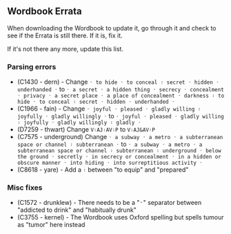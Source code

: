 ## Wordbook Errata
When downloading the Wordbook to update it, go through it and check to see if
the Errata is still there. If it is, fix it.

If it's not there any more, update this list.

### Parsing errors
* (C1430 - dern) - Change `᛫ to hide ᛫ to conceal ᛬ secret ᛫ hidden ᛫
  underhanded ᛫` to `᛫ a secret ᛫ a hidden thing ᛫ secrecy ᛫ concealment ᛫
  privacy ᛫ a secret place ᛫ a place of concealment ᛫ darkness ᛬ to hide ᛫ to
  conceal ᛬ secret ᛫ hidden ᛫ underhanded ᛫`
* (C1966 - fain) - Change `᛫ joyful ᛫ pleased ᛫ gladly willing ᛬ joyfully ᛫
  gladly willingly ᛫` to `᛫ joyful ᛫ pleased ᛫ gladly willing ᛬ joyfully ᛫
  gladly willingly ᛬ gladly ᛫`
* (D7259 - thwart) Change `V᛬AJ᛬AV᛬P` to `V᛬AJ&AV᛬P`
* (C7575 - underground) Change `᛫ a subway ᛫ a metro ᛫ a subterranean space or
  channel ᛬ subterranean ᛫` to `᛫ a subway ᛫ a metro ᛫ a subterranean space or
  channel ᛬ subterranean ᛬ underground ᛫ below the ground ᛫ secretly ᛫ in
  secrecy or concealment ᛫ in a hidden or obscure manner ᛫ into hiding ᛫ into
  surreptitious activity ᛫`
* (C8618 - yare) - Add a `᛬` between "to equip" and "prepared"

### Misc fixes
* (C1572 - drunklew) - There needs to be a "᛫" separator between "addicted to
  drink" and "habitually drunk"
* (C3755 - kernel) - The Wordbook uses Oxford spelling but spells tumour as
  "tumor" here instead
